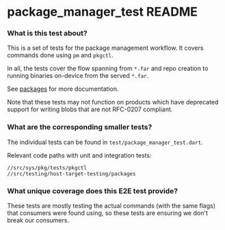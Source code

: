 # package_manager_test README

### What is this test about?

This is a set of tests for the package management workflow. It covers
commands done using `pm` and `pkgctl`.

In all, the tests cover the flow spanning from `*.far` and repo
creation to running binaries on-device from the served `*.far`.

See [packages](https://fuchsia.dev/fuchsia-src/development/sdk/documentation/packages)
for more documentation.

Note that these tests may not function on products which have deprecated support for
writing blobs that are not RFC-0207 compliant.

### What are the corresponding smaller tests?

The individual tests can be found in `test/package_manager_test.dart`.

Relevant code paths with unit and integration tests:

```
//src/sys/pkg/tests/pkgctl
//src/testing/host-target-testing/packages
```

### What unique coverage does this E2E test provide?

These tests are mostly testing the actual commands (with the same
flags) that consumers were found using, so these tests are ensuring
we don't break our consumers.
